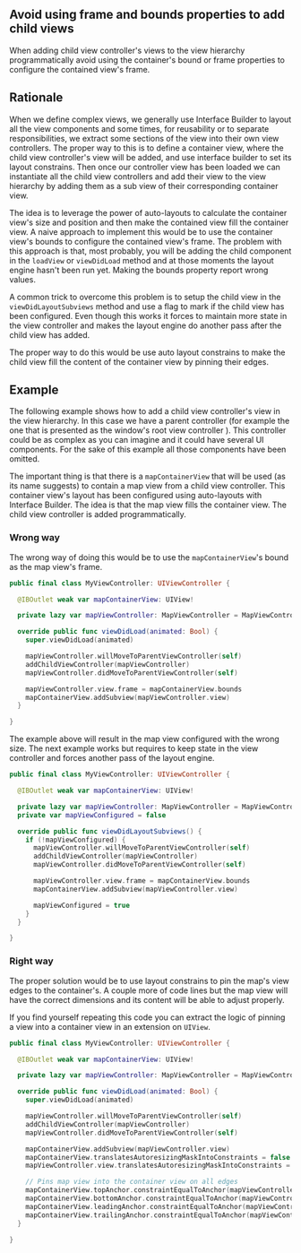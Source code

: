 ## Avoid using frame and bounds properties to add child views

When adding child view controller's views to the view hierarchy programmatically avoid using the container's bound or frame properties to
configure the contained view's frame.

## Rationale

When we define complex views, we generally use Interface Builder to layout all the view components and some times, for reusability or to separate responsibilities, we extract some sections of the view into their own view controllers. The proper way to this is to define a container view, where the child view controller's view will be added, and use interface builder to set its layout constrains. Then once our controller view has been loaded we can instantiate all the child view controllers and add their view to the view hierarchy by adding them as a sub view of their corresponding container view.

The idea is to leverage the power of auto-layouts to calculate the container view's size and position and then make the contained view fill the container view. A naive approach to implement this would be to use the container view's bounds to configure the contained view's frame. The problem with this approach is that, most probably, you will be adding the child component in the `loadView` or `viewDidLoad` method and at those moments the layout engine hasn't been run yet. Making the bounds property report wrong values.

A common trick to overcome this problem is to setup the child view in the `viewDidLayoutSubviews` method and use a flag to mark if the child view has been configured. Even though this works it forces to maintain more state in the view controller and makes the layout engine do another pass after the child view has added.

The proper way to do this would be use auto layout constrains to make the child view fill the content of the container view by pinning their edges.

## Example

The following example shows how to add a child view controller's view in the view hierarchy. In this case we have a parent controller (for example the one that is presented as the window's root view controller ). This controller could be as complex as you can imagine and it could have several UI components. For the sake of this example all those components have been omitted.

The important thing is that there is a `mapContainerView` that will be used (as its name suggests) to contain a map view from a child view controller. This container view's layout has been configured using auto-layouts with Interface Builder. The idea is that the map view fills the container view. The child view controller is added programmatically.

### Wrong way

The wrong way of doing this would be to use the `mapContainerView`'s bound as
the map view's frame.

```swift
public final class MyViewController: UIViewController {

  @IBOutlet weak var mapContainerView: UIView!

  private lazy var mapViewController: MapViewController = MapViewController()

  override public func viewDidLoad(animated: Bool) {
    super.viewDidLoad(animated)

    mapViewController.willMoveToParentViewController(self)
    addChildViewController(mapViewController)
    mapViewController.didMoveToParentViewController(self)

    mapViewController.view.frame = mapContainerView.bounds
    mapContainerView.addSubview(mapViewController.view)
  }

}
```

The example above will result in the map view configured with the wrong size. The next example works but requires to keep state in the view controller and forces another pass of the layout engine.

```swift
public final class MyViewController: UIViewController {

  @IBOutlet weak var mapContainerView: UIView!

  private lazy var mapViewController: MapViewController = MapViewController()
  private var mapViewConfigured = false

  override public func viewDidLayoutSubviews() {
    if (!mapViewConfigured) {
      mapViewController.willMoveToParentViewController(self)
      addChildViewController(mapViewController)
      mapViewController.didMoveToParentViewController(self)

      mapViewController.view.frame = mapContainerView.bounds
      mapContainerView.addSubview(mapViewController.view)

      mapViewConfigured = true
    }
  }

}
```

### Right way

The proper solution would be to use layout constrains to pin the map's view edges to the container's. A couple more of code lines but the map view will have the correct dimensions and its content will be able to adjust properly.

If you find yourself repeating this code you can extract the logic of pinning a view into a container view in an extension on `UIView`.

```swift
public final class MyViewController: UIViewController {

  @IBOutlet weak var mapContainerView: UIView!

  private lazy var mapViewController: MapViewController = MapViewController()

  override public func viewDidLoad(animated: Bool) {
    super.viewDidLoad(animated)

    mapViewController.willMoveToParentViewController(self)
    addChildViewController(mapViewController)
    mapViewController.didMoveToParentViewController(self)

    mapContainerView.addSubview(mapViewController.view)
    mapContainerView.translatesAutoresizingMaskIntoConstraints = false
    mapViewController.view.translatesAutoresizingMaskIntoConstraints = false

    // Pins map view into the container view on all edges
    mapContainerView.topAnchor.constraintEqualToAnchor(mapViewController.view.topAnchor).active = true
    mapContainerView.bottomAnchor.constraintEqualToAnchor(mapViewController.view.bottomAnchor).active = true
    mapContainerView.leadingAnchor.constraintEqualToAnchor(mapViewController.view.leadingAnchor).active = true
    mapContainerView.trailingAnchor.constraintEqualToAnchor(mapViewController.view.trailingAnchor).active = true
  }

}
```
